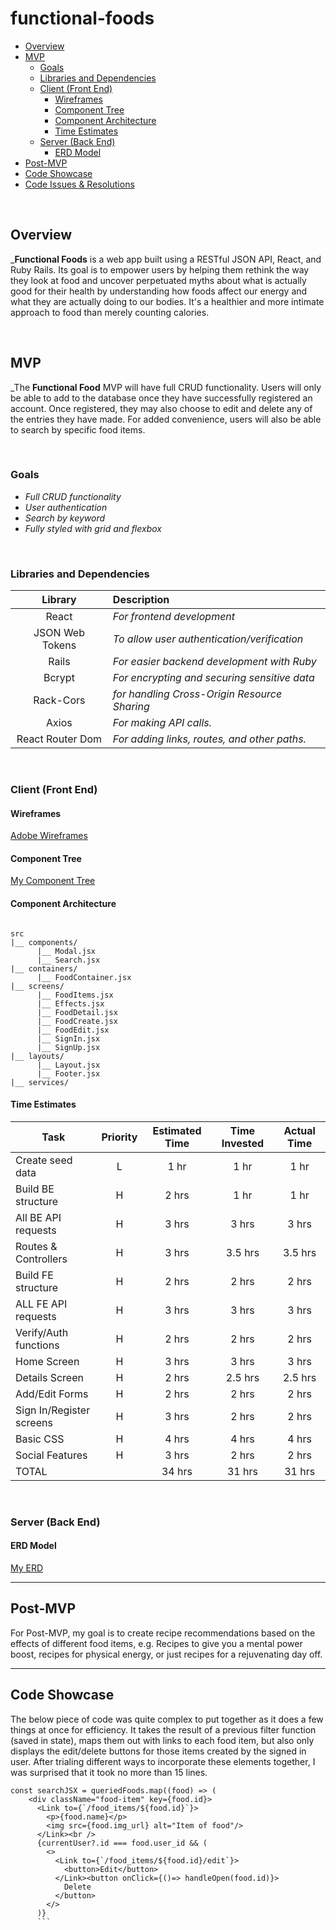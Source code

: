 # functional-foods

- [Overview](#overview)
- [MVP](#mvp)
  - [Goals](#goals)
  - [Libraries and Dependencies](#libraries-and-dependencies)
  - [Client (Front End)](#client-front-end)
    - [Wireframes](#wireframes)
    - [Component Tree](#component-tree)
    - [Component Architecture](#component-architecture)
    - [Time Estimates](#time-estimates)
  - [Server (Back End)](#server-back-end)
    - [ERD Model](#erd-model)
- [Post-MVP](#post-mvp)
- [Code Showcase](#code-showcase)
- [Code Issues & Resolutions](#code-issues--resolutions)

<br>

## Overview

_**Functional Foods** is a web app built using a RESTful JSON API, React, and Ruby Rails. Its goal is to empower users by helping them rethink the way they look at food and uncover perpetuated myths about what is actually good for their health by understanding how foods affect our energy and what they are actually doing to our bodies. It's a healthier and more intimate approach to food than merely counting calories.


<br>

## MVP

_The **Functional Food** MVP will have full CRUD functionality. Users will only be able to add to the database once they have successfully registered an account. Once registered, they may also choose to edit and delete any of the entries they have made. For added convenience, users will also be able to search by specific food items.

<br>

### Goals

- _Full CRUD functionality_
- _User authentication_
- _Search by keyword_
- _Fully styled with grid and flexbox_

<br>

### Libraries and Dependencies

|     Library      | Description                                 |
| :--------------: | :-----------------------------------------  |
|      React       | _For frontend development_                  |
| JSON Web Tokens  | _To allow user authentication/verification_ |
|      Rails       | _For easier backend development with Ruby_  |
|      Bcrypt      | _For encrypting and securing sensitive data_|
|     Rack-Cors    | _for handling Cross-Origin Resource Sharing_|
|      Axios       | _For making API calls._                     |
| React Router Dom | _For adding links, routes, and other paths._|

<br>

### Client (Front End)

#### Wireframes

[Adobe Wireframes](https://xd.adobe.com/view/b42aa3c7-71ce-4d45-a6ed-27098961ff2d-e179)

#### Component Tree

[My Component Tree](https://whimsical.com/functionalfoods-Rz4KhbyQzfjfzBSrzSfHLP)

#### Component Architecture

``` FE structure

src
|__ components/
      |__ Modal.jsx
      |__ Search.jsx
|__ containers/
      |__ FoodContainer.jsx
|__ screens/
      |__ FoodItems.jsx
      |__ Effects.jsx
      |__ FoodDetail.jsx
      |__ FoodCreate.jsx
      |__ FoodEdit.jsx
      |__ SignIn.jsx
      |__ SignUp.jsx
|__ layouts/
      |__ Layout.jsx
      |__ Footer.jsx
|__ services/

```

#### Time Estimates

| Task                | Priority | Estimated Time | Time Invested | Actual Time |
| ------------------- | :------: | :------------: | :-----------: | :---------: |
| Create seed data    |    L     |     1 hr       |     1 hr       |     1 hr   |
| Build BE structure  |    H     |     2 hrs      |     1 hr       |    1 hr       |
| All BE API requests |    H     |     3 hrs      |     3 hrs      |    3 hrs      |
| Routes & Controllers|    H     |     3 hrs      |     3.5 hrs    |   3.5 hrs     |
| Build FE structure  |    H     |     2 hrs      |      2 hrs     |     2 hrs     |
| ALL FE API requests |    H     |     3 hrs      |      3 hrs     |     3 hrs     |
| Verify/Auth functions|    H     |     2 hrs      |      2 hrs     |     2 hrs      |
| Home Screen         |    H     |     3 hrs      |      3 hrs     |     3 hrs     |
| Details Screen      |    H     |     2 hrs      |      2.5 hrs   |     2.5 hrs   |
| Add/Edit Forms      |    H     |     2 hrs      |      2 hrs     |     2 hrs     |
| Sign In/Register screens|    H     |     3 hrs      |      2 hrs     |     2 hrs     |
| Basic CSS           |    H     |     4 hrs      |     4 hrs     |     4 hrs     |
| Social Features     |    H     |     3 hrs      |     2 hrs     |     2 hrs     |
| TOTAL               |          |     34 hrs      |      31 hrs     |     31 hrs     |

<br>

### Server (Back End)

#### ERD Model

[My ERD](https://drive.google.com/file/d/1pXgMviF8sdkX51wawPliunrh_52CRXTl/view?usp=sharing)
<br>

***

## Post-MVP

For Post-MVP, my goal is to create recipe recommendations based on the effects of different food items, e.g. Recipes to give you a mental power boost, recipes for physical energy, or just recipes for a rejuvenating day off.

***

## Code Showcase

The below piece of code was quite complex to put together as it does a few things at once for efficiency. It takes the result of a previous filter function (saved in state), maps them out with links to each food item, but also only displays the edit/delete buttons for those items created by the signed in user. After trialing different ways to incorporate these elements together, I was surprised that it took no more than 15 lines.

```
const searchJSX = queriedFoods.map((food) => (
    <div className="food-item" key={food.id}>
      <Link to={`/food_items/${food.id}`}>
        <p>{food.name}</p>
        <img src={food.img_url} alt="Item of food"/>
      </Link><br />
      {currentUser?.id === food.user_id && (
        <>
          <Link to={`/food_items/${food.id}/edit`}>
            <button>Edit</button>
          </Link><button onClick={()=> handleOpen(food.id)}>
            Delete
          </button>
        </>
      )}
      ```
